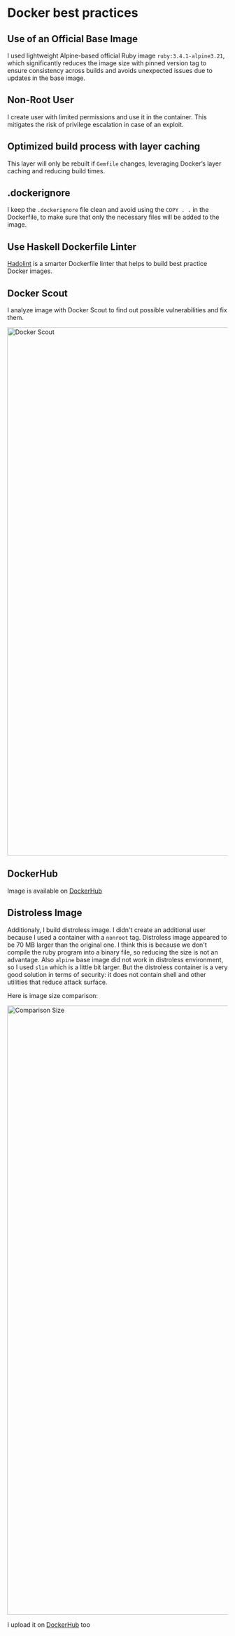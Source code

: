 # Docker best practices

## **Use of an Official Base Image**

I used lightweight Alpine-based official Ruby image `ruby:3.4.1-alpine3.21`, which significantly reduces the image size with pinned version tag to ensure consistency across builds and avoids unexpected issues due to updates in the base image.

## **Non-Root User**

I create user with limited permissions and use it in the container. This mitigates the risk of privilege escalation in case of an exploit.

## **Optimized build process with layer caching**

This layer will only be rebuilt if `Gemfile` changes, leveraging Docker’s layer caching and reducing build times.

## **.dockerignore**

I keep the `.dockerignore` file clean and avoid using the `COPY . .` in the Dockerfile, to make sure that only the necessary files will be added to the image.

## **Use Haskell Dockerfile Linter**

[Hadolint](https://github.com/hadolint/hadolint) is a smarter Dockerfile linter that helps to build best practice Docker images.

## **Docker Scout**

I analyze image with Docker Scout to find out possible vulnerabilities and fix them.

<img width="1204" alt="Docker Scout" src="https://github.com/user-attachments/assets/6749da86-f21f-447c-8ca4-3097c1add321" />

## **DockerHub**

Image is available on [DockerHub](https://hub.docker.com/repository/docker/ebob/omsk-time/tags/v1.0/sha256-0d436c0125cf7307f573fa7f7cf3b7ab2671ba3fe1455babeb08ee45f213ec11)

## **Distroless Image**

Additionaly, I build distroless image. I didn't create an additional user because I used a container with a `nonroot` tag. Distroless image appeared to be 70 MB larger than the original one. I think this is because we don't compile the ruby program into a binary file, so reducing the size is not an advantage. Also `alpine` base image did not work in distroless environment, so I used `slim` which is a little bit larger. But the distroless container is a very good solution in terms of security: it does not contain shell and other utilities that reduce attack surface.

Here is image size comparison:

<img width="1389" alt="Comparison Size" src="https://github.com/user-attachments/assets/a4e6ba3c-169b-4efa-b341-43759dd4a3d7" />

I upload it on [DockerHub](https://hub.docker.com/repository/docker/ebob/omsk-time/tags/v1.0-distroless/sha256-f7e2aba76f6b08839e08129c95aa371841a48f780116d12e9e8f66840b20c3f8) too
